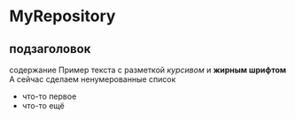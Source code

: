 # MyRepository
## подзаголовок
содержание
Пример текста с разметкой *курсивом* и **жирным шрифтом**
А сейчас сделаем ненумерованные список
* что-то первое
* что-то ещё
